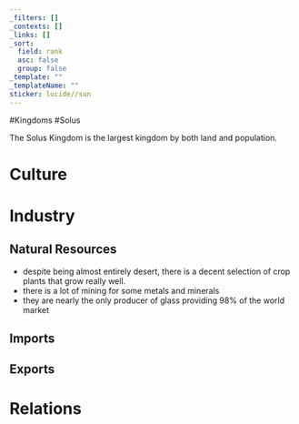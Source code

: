 ```yaml
---
_filters: []
_contexts: []
_links: []
_sort:
  field: rank
  asc: false
  group: false
_template: ""
_templateName: ""
sticker: lucide//sun
---
```

#Kingdoms #Solus

The Solus Kingdom is the largest kingdom by both land and population.

# Culture
# Industry
## Natural Resources
- despite being almost entirely desert, there is a decent selection of crop plants that grow really well.
- there is a lot of mining for some metals and minerals
- they are nearly the only producer of glass providing 98% of the world market
## Imports
## Exports
# Relations

